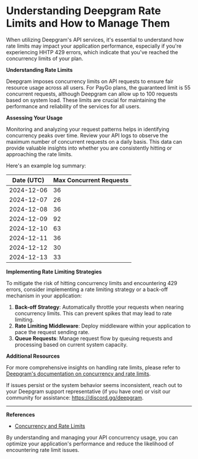 # Understanding Deepgram Rate Limits and How to Manage Them

When utilizing Deepgram's API services, it's essential to understand how rate limits may impact your application performance, especially if you're experiencing HHTP 429 errors, which indicate that you've reached the concurrency limits of your plan.

**Understanding Rate Limits**

Deepgram imposes concurrency limits on API requests to ensure fair resource usage across all users. For PayGo plans, the guaranteed limit is 55 concurrent requests, although Deepgram can allow up to 100 requests based on system load. These limits are crucial for maintaining the performance and reliability of the services for all users.

**Assessing Your Usage**

Monitoring and analyzing your request patterns helps in identifying concurrency peaks over time. Review your API logs to observe the maximum number of concurrent requests on a daily basis. This data can provide valuable insights into whether you are consistently hitting or approaching the rate limits.

Here's an example log summary:

| Date (UTC)       | Max Concurrent Requests |
|------------------|-------------------------|
| 2024-12-06       | 36                      |
| 2024-12-07       | 26                      |
| 2024-12-08       | 36                      |
| 2024-12-09       | 92                      |
| 2024-12-10       | 63                      |
| 2024-12-11       | 36                      |
| 2024-12-12       | 30                      |
| 2024-12-13       | 33                      |

**Implementing Rate Limiting Strategies**

To mitigate the risk of hitting concurrency limits and encountering 429 errors, consider implementing a rate limiting strategy or a back-off mechanism in your application:

1. **Back-off Strategy**: Automatically throttle your requests when nearing concurrency limits. This can prevent spikes that may lead to rate limiting.
2. **Rate Limiting Middleware**: Deploy middleware within your application to pace the request sending rate.
3. **Queue Requests**: Manage request flow by queuing requests and processing based on current system capacity.

**Additional Resources**

For more comprehensive insights on handling rate limits, please refer to [Deepgram's documentation on concurrency and rate limits](https://developers.deepgram.com/docs/working-with-concurrency-rate-limits).

If issues persist or the system behavior seems inconsistent, reach out to your Deepgram support representative (if you have one) or visit our community for assistance: https://discord.gg/deepgram.

---

**References**

- [Concurrency and Rate Limits](https://developers.deepgram.com/docs/working-with-concurrency-rate-limits)

By understanding and managing your API concurrency usage, you can optimize your application's performance and reduce the likelihood of encountering rate limit issues.
